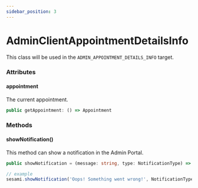 ```yaml
---
sidebar_position: 3
---
```


# AdminClientAppointmentDetailsInfo

This class will be used in the `ADMIN_APPOINTMENT_DETAILS_INFO` target.

### Attributes

#### appointment
The current appointment.

```ts
public getAppointment: () => Appointment
```

### Methods

#### showNotification()
This method can show a notification in the Admin Portal.

```ts
public showNotification = (message: string, type: NotificationType) => void

// example
sesami.showNotification('Oops! Something went wrong!', NotificationType.ERROR)
```
